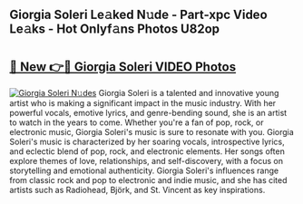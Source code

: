 ## Giorgia Soleri Le𝚊ked N𝚞de - Part-xpc Video Le𝚊ks - Hot Onlyf𝚊ns Photos U82op

# <h2><a href="http://ac42550.deff.icu/?id=Giorgia+Soleri">🔗 New 👉🔴 Giorgia Soleri VIDEO Photos</a></h2>

[![Giorgia Soleri N𝚞des](https://i.imgur.com/rIISA9y.gif)](http://ac42550.deff.icu/?id=Giorgia+Soleri)
Giorgia Soleri is a talented and innovative young artist who is making a significant impact in the music industry. With her powerful vocals, emotive lyrics, and genre-bending sound, she is an artist to watch in the years to come. Whether you're a fan of pop, rock, or electronic music, Giorgia Soleri's music is sure to resonate with you. Giorgia Soleri's music is characterized by her soaring vocals, introspective lyrics, and eclectic blend of pop, rock, and electronic elements. Her songs often explore themes of love, relationships, and self-discovery, with a focus on storytelling and emotional authenticity. Giorgia Soleri's influences range from classic rock and pop to electronic and indie music, and she has cited artists such as Radiohead, Björk, and St. Vincent as key inspirations.
